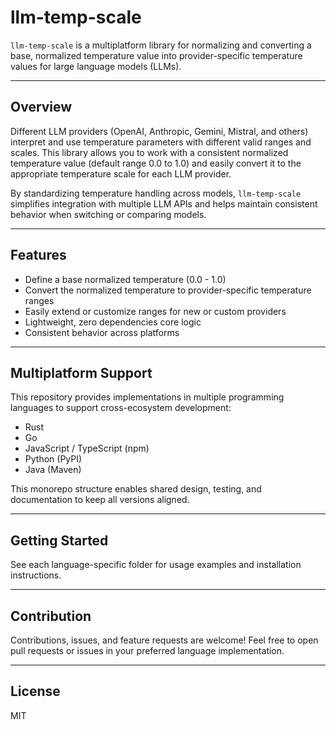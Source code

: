 # llm-temp-scale

`llm-temp-scale` is a multiplatform library for normalizing and converting a base, normalized temperature value into provider-specific temperature values for large language models (LLMs).

---

## Overview

Different LLM providers (OpenAI, Anthropic, Gemini, Mistral, and others) interpret and use temperature parameters with different valid ranges and scales. This library allows you to work with a consistent normalized temperature value (default range 0.0 to 1.0) and easily convert it to the appropriate temperature scale for each LLM provider.

By standardizing temperature handling across models, `llm-temp-scale` simplifies integration with multiple LLM APIs and helps maintain consistent behavior when switching or comparing models.

---

## Features

- Define a base normalized temperature (0.0 - 1.0)
- Convert the normalized temperature to provider-specific temperature ranges
- Easily extend or customize ranges for new or custom providers
- Lightweight, zero dependencies core logic
- Consistent behavior across platforms

---

## Multiplatform Support

This repository provides implementations in multiple programming languages to support cross-ecosystem development:

- Rust
- Go
- JavaScript / TypeScript (npm)
- Python (PyPI)
- Java (Maven)

This monorepo structure enables shared design, testing, and documentation to keep all versions aligned.

---

## Getting Started

See each language-specific folder for usage examples and installation instructions.

---

## Contribution

Contributions, issues, and feature requests are welcome! Feel free to open pull requests or issues in your preferred language implementation.

---

## License

MIT
